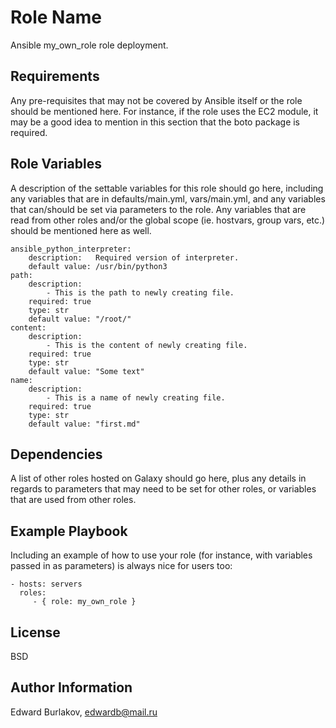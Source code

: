 Role Name
=========

Ansible my_own_role role deployment.

Requirements
------------

Any pre-requisites that may not be covered by Ansible itself or the role should be mentioned here. For instance, 
if the role uses the EC2 module, it may be a good idea to mention in this section that the boto package is required.

Role Variables
--------------
A description of the settable variables for this role should go here, including any variables that are in defaults/main.yml, 
vars/main.yml, and any variables that can/should be set via parameters to the role. 
Any variables that are read from other roles and/or the global scope (ie. hostvars, group vars, etc.) should be mentioned here as well.

    ansible_python_interpreter:
        description:   Required version of interpreter.
        default value: /usr/bin/python3
    path:
        description:
            - This is the path to newly creating file.
        required: true
        type: str
        default value: "/root/"
    content:
        description:
            - This is the content of newly creating file.
        required: true
        type: str
        default value: "Some text"
    name:
        description:
            - This is a name of newly creating file.
        required: true
        type: str
        default value: "first.md"

 
Dependencies
------------

A list of other roles hosted on Galaxy should go here, plus any details in regards to parameters that may need to be set for other roles, or variables that are used from other roles.

Example Playbook
----------------

Including an example of how to use your role (for instance, with variables passed in as parameters) is always nice for users too:

    - hosts: servers
      roles:
         - { role: my_own_role }

License
-------

BSD

Author Information
------------------

Edward Burlakov,  edwardb@mail.ru

